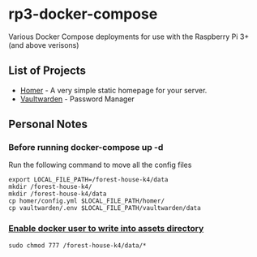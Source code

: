 # rp3-docker-compose
Various Docker Compose deployments for use with the Raspberry Pi 3+ (and above verisons)

## List of Projects
* [Homer](https://github.com/bastienwirtz/homer) - A very simple static homepage for your server.
* [Vaultwarden](https://github.com/dani-garcia/vaultwarden) - Password Manager

## Personal Notes
### Before running docker-compose up -d 
Run the following command to move all the config files
```
export LOCAL_FILE_PATH=/forest-house-k4/data
mkdir /forest-house-k4/
mkdir /forest-house-k4/data
cp homer/config.yml $LOCAL_FILE_PATH/homer/
cp vaultwarden/.env $LOCAL_FILE_PATH/vaultwarden/data
```
### [Enable docker user to write into assets directory](https://devanswers.co/how-to-view-file-and-folder-permissions-in-ubuntu/)
`sudo chmod 777 /forest-house-k4/data/*`
